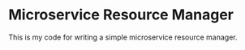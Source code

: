 # Microservice Resource Manager

This is my code for writing a simple microservice resource manager.
